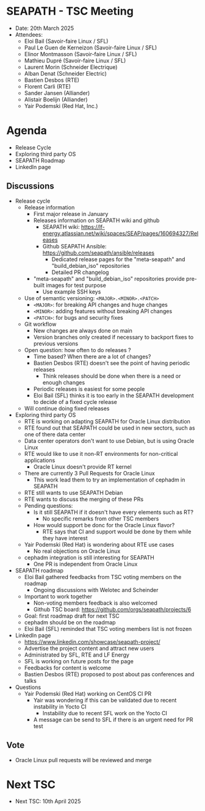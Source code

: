 # SEAPATH - TSC Meeting
 
- Date: 20th March 2025
- Attendees:
	- Eloi Bail (Savoir-faire Linux / SFL)
	- Paul Le Guen de Kerneizon (Savoir-faire Linux / SFL)
	- Elinor Montmasson (Savoir-faire Linux / SFL)
	- Mathieu Dupré (Savoir-faire Linux / SFL)	
	- Laurent Morin (Schneider Electrique)
	- Alban Denat (Schneider Electric)
	- Bastien Desbos (RTE)
	- Florent Carli (RTE)
	- Sander Jansen (Alliander)
	- Alistair Boelijn (Alliander)
	- Yair Podemski (Red Hat, Inc.)

# Agenda

- Release Cycle
- Exploring third party OS
- SEAPATH Roadmap
- LinkedIn page

## Discussions

- Release cycle
	- Release information
		- First major release in January
		- Releases information on SEAPATH wiki and github
			- SEAPATH wiki: https://lf-energy.atlassian.net/wiki/spaces/SEAP/pages/160694327/Releases
			- Github SEAPATH Ansible: https://github.com/seapath/ansible/releases
				- Dedicated release pages for the "meta-seapath" and "build_debian_iso" repositories
				- Detailed PR changelog
		- "meta-seapath" and "build_debian_iso" repositories provide pre-built images for test purpose
			- Use example SSH keys
	- Use of semantic versioning: `<MAJOR>.<MINOR>.<PATCH>`
		- `<MAJOR>`: for breaking API changes and huge changes
		- `<MINOR>`: adding features without breaking API changes
		- `<PATCH>`: for bugs and security fixes
	- Git workflow
		- New changes are always done on main
		- Version branches only created if necessary to backport fixes to previous versions
	- Open question: how often to do releases ?
		- Time based? When there are a lot of changes?
		- Bastien Desbos (RTE) doesn't see the point of having periodic releases
			- Think releases should be done when there is a need or enough changes
		- Periodic releases is easiest for some people
		- Eloi Bail (SFL) thinks it is too early in the SEAPATH development to decide of a fixed cycle release
	- Will continue doing fixed releases
- Exploring third party OS
	- RTE is working on adapting SEAPATH for Oracle Linux distribution
	- RTE found out that SEAPATH could be used in new sectors, such as one of there data center
	- Data center operators don't want to use Debian, but is using Oracle Linux
	- RTE would like to use it non-RT environments for non-critical applications
		- Oracle Linux doesn't provide RT kernel
	- There are currently 3 Pull Requests for Oracle Linux
		- This work lead them to try an implementation of cephadm in SEAPATH
	- RTE still wants to use SEAPATH Debian
	- RTE wants to discuss the merging of these PRs
	- Pending questions:
		- Is it still SEAPATH if it doesn't have every elements such as RT?
			- No specific remarks from other TSC members
		- How would support be donc for the Oracle Linux flavor?
			- RTE says that CI and support would be done by them while they have interest
	- Yair Podemski (Red Hat) is wondering about RTE use cases
		- No real objections on Oracle Linux
	- cephadm integration is still interesting for SEAPATH
		- One PR is independent from Oracle Linux
- SEAPATH roadmap
	- Eloi Bail gathered feedbacks from TSC voting members on the roadmap
		- Ongoing discussions with Welotec and Scheinder
	- Important to work together
		- Non-voting members feedback is also welcomed
		- Github TSC board: https://github.com/orgs/seapath/projects/6
	- Goal: first roadmap draft for next TSC
	- cephadm should be on the roadmap
	- Eloi Bail (SFL) reminded that TSC voting members list is not frozen
- LinkedIn page
	- https://www.linkedin.com/showcase/seapath-project/
	- Advertise the project content and attract new users
	- Administrated by SFL, RTE and LF Energy
	- SFL is working on future posts for the page
	- Feedbacks for content is welcome
	- Bastien Desbos (RTE) proposed to post about pas conferences and talks
- Questions
	- Yair Podemski (Red Hat) working on CentOS CI PR
		- Yair was wondering if this can be validated due to recent instability in Yocto CI
			- Instability due to recent SFL work on the Yocto CI
		- A message can be send to SFL if there is an urgent need for PR test

## Vote

- Oracle Linux pull requests will be reviewed and merge

# Next TSC

- Next TSC:  10th April 2025
